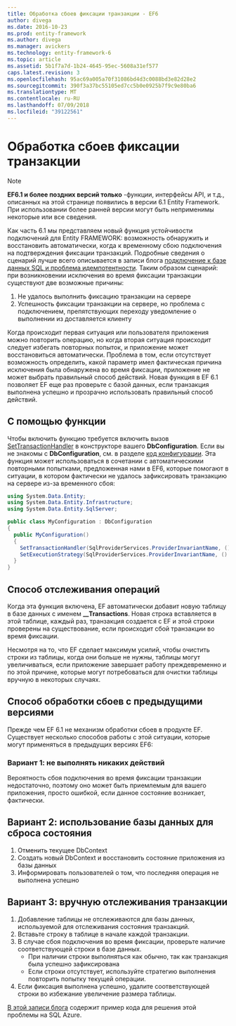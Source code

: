 ```yaml
---
title: Обработка сбоев фиксации транзакции - EF6
author: divega
ms.date: 2016-10-23
ms.prod: entity-framework
ms.author: divega
ms.manager: avickers
ms.technology: entity-framework-6
ms.topic: article
ms.assetid: 5b1f7a7d-1b24-4645-95ec-5608a31ef577
caps.latest.revision: 3
ms.openlocfilehash: 95ac69a005a70f31086bd4d3c0088bd3e82d28e2
ms.sourcegitcommit: 390f3a37bc55105ed7cc5b0e0925b7f9c9e80ba6
ms.translationtype: MT
ms.contentlocale: ru-RU
ms.lasthandoff: 07/09/2018
ms.locfileid: "39122561"
---
```

# <a name="handling-transaction-commit-failures"></a>Обработка сбоев фиксации транзакции
> [!NOTE]
> **EF6.1 и более поздних версий только** -функции, интерфейсы API, и т.д., описанных на этой странице появились в версии 6.1 Entity Framework. При использовании более ранней версии могут быть неприменимы некоторые или все сведения.  

Как часть 6.1 мы представляем новый функция устойчивости подключений для Entity FRAMEWORK: возможность обнаружить и восстановить автоматически, когда к временному сбою подключения на подтверждения фиксации транзакций. Подробные сведения о сценарий лучше всего описывается в записи блога [подключение к базе данных SQL и проблема идемпотентности](http://blogs.msdn.com/b/adonet/archive/2013/03/11/sql-database-connectivity-and-the-idempotency-issue.aspx).  Таким образом сценарий: при возникновении исключения во время фиксации транзакции существуют две возможные причины:  

1. Не удалось выполнить фиксацию транзакции на сервере
2. Успешность фиксации транзакции на сервере, но проблема с подключением, препятствующих переходу уведомление о выполнении из доставляется клиенту  

Когда происходит первая ситуация или пользователя приложения можно повторить операцию, но когда вторая ситуация происходит следует избегать повторных попыток, и приложение может восстановиться автоматически. Проблема в том, если отсутствует возможность определить, какой параметр имел фактическая причина исключения была обнаружена во время фиксации, приложение не может выбрать правильный способ действий. Новая функция в EF 6.1 позволяет EF еще раз проверьте с базой данных, если транзакция выполнена успешно и прозрачно использовать правильный способ действий.  

## <a name="using-the-feature"></a>С помощью функции  

Чтобы включить функцию требуется включить вызов [SetTransactionHandler](https://msdn.microsoft.com/library/system.data.entity.dbconfiguration.setdefaulttransactionhandler.aspx) в конструкторе вашего **DbConfiguration**. Если вы не знакомы с **DbConfiguration**, см. в разделе [код конфигурации](~/ef6/fundamentals/configuring/code-based.md). Эта функция может использоваться в сочетании с автоматическими повторными попытками, предложенная нами в EF6, которые помогают в ситуации, в котором фактически не удалось зафиксировать транзакцию на сервере из-за временного сбоя:  

``` csharp
using System.Data.Entity;
using System.Data.Entity.Infrastructure;
using System.Data.Entity.SqlServer;

public class MyConfiguration : DbConfiguration  
{
  public MyConfiguration()  
  {  
    SetTransactionHandler(SqlProviderServices.ProviderInvariantName, () => new CommitFailureHandler());  
    SetExecutionStrategy(SqlProviderServices.ProviderInvariantName, () => new SqlAzureExecutionStrategy());  
  }  
}
```  

## <a name="how-transactions-are-tracked"></a>Способ отслеживания операций  

Когда эта функция включена, EF автоматически добавит новую таблицу в базе данных с именем **__Transactions**. Новая строка вставляется в этой таблице, каждый раз, транзакция создается с EF и этой строки проверены на существование, если происходит сбой транзакции во время фиксации.  

Несмотря на то, что EF сделает максимум усилий, чтобы очистить строки из таблицы, когда они больше не нужны, таблицы могут увеличиваться, если приложение завершает работу преждевременно и по этой причине, которые могут потребоваться для очистки таблицы вручную в некоторых случаях.  

## <a name="how-to-handle-commit-failures-with-previous-versions"></a>Способ обработки сбоев с предыдущими версиями

Прежде чем EF 6.1 не механизм обработки сбоев в продукте EF. Существует несколько способов работы с этой ситуации, которые могут применяться в предыдущих версиях EF6:  

### <a name="option-1---do-nothing"></a>Вариант 1: не выполнять никаких действий  

Вероятность сбоя подключения во время фиксации транзакции недостаточно, поэтому оно может быть приемлемым для вашего приложения, просто ошибкой, если данное состояние возникает, фактически.  

## <a name="option-2---use-the-database-to-reset-state"></a>Вариант 2: использование базы данных для сброса состояния  

1. Отменить текущее DbContext  
2. Создать новый DbContext и восстановить состояние приложения из базы данных  
3. Информировать пользователей о том, что последняя операция не выполнена успешно  

## <a name="option-3---manually-track-the-transaction"></a>Вариант 3: вручную отслеживания транзакции  

1. Добавление таблицы не отслеживаются для базы данных, используемой для отслеживания состояния транзакций.  
2. Вставьте строку в таблице в начале каждой транзакции.  
3. В случае сбоя подключения во время фиксации, проверьте наличие соответствующей строки в базе данных.  
    - При наличии строки выполняться как обычно, так как транзакция была успешно зафиксирована  
    - Если строки отсутствует, используйте стратегию выполнения повторить попытку текущей операции.  
4. Если фиксация выполнена успешно, удалите соответствующей строки во избежание увеличение размера таблицы.  

[В этой записи блога](http://blogs.msdn.com/b/adonet/archive/2013/03/11/sql-database-connectivity-and-the-idempotency-issue.aspx) содержит пример кода для решения этой проблемы на SQL Azure.  
